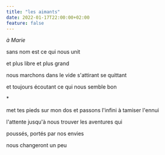 ```yaml
---
title: "les aimants"
date: 2022-01-17T22:00:00+02:00
feature: false
---
```


*à Marie*

sans nom
est ce qui nous unit

et plus libre et plus grand

nous marchons dans le vide
s'attirant se quittant

et toujours écoutant ce qui nous semble bon

\*

met tes pieds sur mon dos
et passons l'infini à tamiser l'ennui

l'attente jusqu'à nous trouver
les aventures qui

poussés, portés par nos envies

nous changeront un peu
